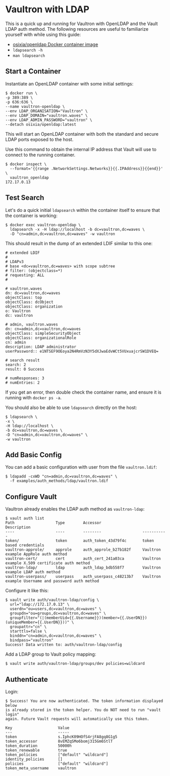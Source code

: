 # Vaultron with LDAP

This is a quick up and running for Vaultron with OpenLDAP and the Vault LDAP auth method. The following resources are useful to familiarize yourself with while using this guide:

- [osixia/openldap Docker container image](https://github.com/osixia/docker-openldap)
- `ldapsearch -h`
- `man ldapsearch`

## Start a Container

Instantiate an OpenLDAP container with some initial settings:

```
$ docker run \
-p 389:389 \
-p 636:636 \
--name vaultron-openldap \
--env LDAP_ORGANISATION="Vaultron" \
--env LDAP_DOMAIN="vaultron.waves" \
--env LDAP_ADMIN_PASSWORD="vaultron" \
--detach osixia/openldap:latest
```

This will start an OpenLDAP container with both the standard and secure LDAP ports exposed to the host.

Use this command to obtain the internal IP address that Vault will use to connect to the running container.

```
$ docker inspect \
  --format='{{range .NetworkSettings.Networks}}{{.IPAddress}}{{end}}' \
  vaultron_openldap
172.17.0.13
```

## Test Search

Let's do a quick initial `ldapsearch` within the container itself to ensure that the container is working:

```
$ docker exec vaultron-openldap \
  ldapsearch -x -H ldap://localhost -b dc=vaultron,dc=waves \
  -D "cn=admin,dc=vaultron,dc=waves" -w vaultron
```

This should result in the dump of an extended LDIF similar to this one:

```
# extended LDIF
#
# LDAPv3
# base <dc=vaultron,dc=waves> with scope subtree
# filter: (objectclass=*)
# requesting: ALL
#

# vaultron.waves
dn: dc=vaultron,dc=waves
objectClass: top
objectClass: dcObject
objectClass: organization
o: Vaultron
dc: vaultron

# admin, vaultron.waves
dn: cn=admin,dc=vaultron,dc=waves
objectClass: simpleSecurityObject
objectClass: organizationalRole
cn: admin
description: LDAP administrator
userPassword:: e1NTSEF9OEoya2N4RmVzN3Y5dXJwaEdvWCt5VUxuajcrSW1DVEQ=

# search result
search: 2
result: 0 Success

# numResponses: 3
# numEntries: 2
```

If you get an error, then double check the container name, and ensure it is running with `docker ps -a`.

You should also be able to use `ldapsearch` directly on the host:

```
$ ldapsearch \
-x \
-H ldap://localhost \
-b dc=vaultron,dc=waves \
-D "cn=admin,dc=vaultron,dc=waves" \
-w vaultron
```

## Add Basic Config

You can add a basic configuration with user from the file `vaultron.ldif`:

```
$ ldapadd -cxWD "cn=admin,dc=vaultron,dc=waves" \
  -f examples/auth_methods/ldap/vaultron.ldif
```

## Configure Vault

Vaultron already enables the LDAP auth method as `vaultron-ldap`:

```
$ vault auth list
Path                  Type        Accessor                  Description
----                  ----        --------                  -----------
token/                token       auth_token_43d79f4c       token based credentials
vaultron-approle/     approle     auth_approle_b27b182f     Vaultron example AppRole auth method
vaultron-cert/        cert        auth_cert_241a03ca        Vaultron example X.509 certificate auth method
vaultron-ldap/        ldap        auth_ldap_bdb558f7        Vaultron example LDAP auth method
vaultron-userpass/    userpass    auth_userpass_c48213b7    Vaultron example Username and password auth method
```

Configure it like this:

```
$ vault write auth/vaultron-ldap/config \
  url="ldap://172.17.0.13" \
  userdn="ou=users,dc=vaultron,dc=waves" \
  groupdn="ou=groups,dc=vaultron,dc=waves" \
  groupfilter="(|(memberUid={{.Username}})(member={{.UserDN}})(uniqueMember={{.UserDN}}))" \
  groupattr="cn" \
  starttls=false \
  binddn="cn=admin,dc=vaultron,dc=waves" \
  bindpass="vaultron"
Success! Data written to: auth/vaultron-ldap/config
```

Add a LDAP group to Vault policy mapping:


```
$ vault write auth/vaultron-ldap/groups/dev policies=wildcard
```

## Authenticate

Login:

```
$ Success! You are now authenticated. The token information displayed below
is already stored in the token helper. You do NOT need to run "vault login"
again. Future Vault requests will automatically use this token.

Key                    Value
---                    -----
token                  s.IphcK09HOfS4rjFA8gq8G1g5
token_accessor         8vEMZqSMo6bomj315Gm6StlT
token_duration         50000h
token_renewable        true
token_policies         ["default" "wildcard"]
identity_policies      []
policies               ["default" "wildcard"]
token_meta_username    vaultron
```
